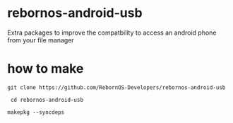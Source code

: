 # rebornos-android-usb
Extra packages to improve the compatbility to access an android phone from your file manager

# how to make 

```git clone https://github.com/RebornOS-Developers/rebornos-android-usb```

``` cd rebornos-android-usb```

```makepkg --syncdeps ```
